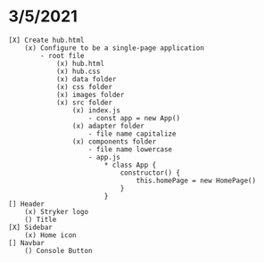 # 3/5/2021
    [X] Create hub.html
        (x) Configure to be a single-page application
            - root file
                (x) hub.html
                (x) hub.css
                (x) data folder
                (x) css folder
                (x) images folder
                (x) src folder
                    (x) index.js
                        - const app = new App()
                    (x) adapter folder
                        - file name capitalize
                    (x) components folder
                        - file name lowercase
                        - app.js
                            * class App {
                                constructor() {
                                    this.homePage = new HomePage() 
                                }
                            }
    [] Header
        (x) Stryker logo
        () Title 
    [X] Sidebar
        (x) Home icon                      
    [] Navbar 
        () Console Button
    